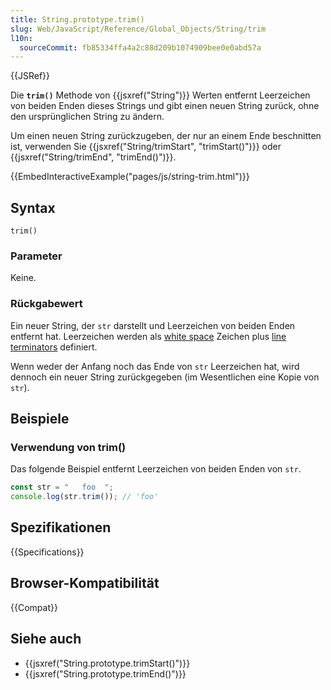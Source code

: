 ```yaml
---
title: String.prototype.trim()
slug: Web/JavaScript/Reference/Global_Objects/String/trim
l10n:
  sourceCommit: fb85334ffa4a2c88d209b1074909bee0e0abd57a
---
```


{{JSRef}}

Die **`trim()`** Methode von {{jsxref("String")}} Werten entfernt Leerzeichen von beiden Enden dieses Strings und gibt einen neuen String zurück, ohne den ursprünglichen String zu ändern.

Um einen neuen String zurückzugeben, der nur an einem Ende beschnitten ist, verwenden Sie {{jsxref("String/trimStart", "trimStart()")}} oder {{jsxref("String/trimEnd", "trimEnd()")}}.

{{EmbedInteractiveExample("pages/js/string-trim.html")}}

## Syntax

```js-nolint
trim()
```

### Parameter

Keine.

### Rückgabewert

Ein neuer String, der `str` darstellt und Leerzeichen von beiden Enden entfernt hat. Leerzeichen werden als [white space](/de/docs/Web/JavaScript/Reference/Lexical_grammar#white_space) Zeichen plus [line terminators](/de/docs/Web/JavaScript/Reference/Lexical_grammar#line_terminators) definiert.

Wenn weder der Anfang noch das Ende von `str` Leerzeichen hat, wird dennoch ein neuer String zurückgegeben (im Wesentlichen eine Kopie von `str`).

## Beispiele

### Verwendung von trim()

Das folgende Beispiel entfernt Leerzeichen von beiden Enden von `str`.

```js
const str = "   foo  ";
console.log(str.trim()); // 'foo'
```

## Spezifikationen

{{Specifications}}

## Browser-Kompatibilität

{{Compat}}

## Siehe auch

- {{jsxref("String.prototype.trimStart()")}}
- {{jsxref("String.prototype.trimEnd()")}}
